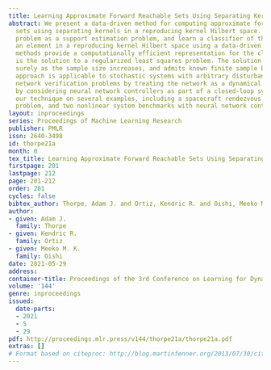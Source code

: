 ```yaml
---
title: Learning Approximate Forward Reachable Sets Using Separating Kernels
abstract: We present a data-driven method for computing approximate forward reachable
  sets using separating kernels in a reproducing kernel Hilbert space. We frame the
  problem as a support estimation problem, and learn a classifier of the support as
  an element in a reproducing kernel Hilbert space using a data-driven approach. Kernel
  methods provide a computationally efficient representation for the classifier that
  is the solution to a regularized least squares problem. The solution converges almost
  surely as the sample size increases, and admits known finite sample bounds. This
  approach is applicable to stochastic systems with arbitrary disturbances and neural
  network verification problems by treating the network as a dynamical system, or
  by considering neural network controllers as part of a closed-loop system. We present
  our technique on several examples, including a spacecraft rendezvous and docking
  problem, and two nonlinear system benchmarks with neural network controllers.
layout: inproceedings
series: Proceedings of Machine Learning Research
publisher: PMLR
issn: 2640-3498
id: thorpe21a
month: 0
tex_title: Learning Approximate Forward Reachable Sets Using Separating Kernels
firstpage: 201
lastpage: 212
page: 201-212
order: 201
cycles: false
bibtex_author: Thorpe, Adam J. and Ortiz, Kendric R. and Oishi, Meeko M. K.
author:
- given: Adam J.
  family: Thorpe
- given: Kendric R.
  family: Ortiz
- given: Meeko M. K.
  family: Oishi
date: 2021-05-29
address:
container-title: Proceedings of the 3rd Conference on Learning for Dynamics and Control
volume: '144'
genre: inproceedings
issued:
  date-parts:
  - 2021
  - 5
  - 29
pdf: http://proceedings.mlr.press/v144/thorpe21a/thorpe21a.pdf
extras: []
# Format based on citeproc: http://blog.martinfenner.org/2013/07/30/citeproc-yaml-for-bibliographies/
---
```

